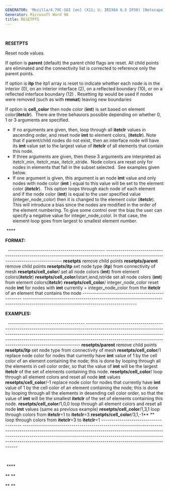 ```yaml
---
GENERATOR: 'Mozilla/4.79C-SGI [en] (X11; U; IRIX64 6.5 IP30) [Netscape]'
Generator: Microsoft Word 98
title: RESETPTS
---
```


 

 **RESETPTS**

  Reset node values.
 
  If option is **parent** (default) the parent child flags are reset.
  All child points are eliminated and the connectivity list is
  corrected to reference only the parent points.
 
  If option is **itp** the itp1 array is reset to indicate whether
  each node is in the interior (0), on an interior interface (2), on a
  reflected boundary (10), or on a reflected interface boundary (12) .
  Resetting itp would be used if nodes were removed (such as with
  **rmmat**) leaving new boundaries
 
  If option is **cell\_color** then node color (**imt**) is set based
  on element color(**itetclr**).  There are three behaviors possible
  depending on whether 0, 1 or 3 arguments are specified.
 
  -   If no arguments are given, then, loop through all **itetclr**
      values in ascending order, and reset node **imt** to element
      colors, (**itetclr**). Note that if parent/child nodes do not
      exist, then an interface node will have its **imt** value set to
      the largest value of **itetclr** of all elements that contain
      this node.
  -   If three arguments are given, then these 3 arguments are
      interpreted as itetclr\_min, itetclr\_max, itetclr\_stride. 
      Node colors are reset only for nodes in elements that fall in
      the subset selected.  See examples given below.
  -   If one argument is given, this argument is an node **imt** value
      and only nodes with node color (**imt** ) equal to this value
      will be set to the element color (**itetclr**).  This option
      loops through each node of each element and if the node color
      (**imt**) is equal to the user specified value
      (integer\_node\_color) then it is changed to the element color
      (**itetclr**). This will introduce a bias since the nodes are
      modified in the order of the element numbering. To give some
      control over the bias the user can specify a negative value for
      integer\_node\_color. In that case, the element loop goes from
      largest to smallest element number.

   ****

 **FORMAT:**

   
    ------------------------------------------------ --------------------------------------------------------------------------------------------------------------------------------------
    **resetpts**                                     remove child points
    **resetpts/parent**                              remove child points
    **resetpts/itp**                                 set node type (**itp**) from connectivity of mesh
    **resetpts/cell\_color**/                        set all node colors (**imt**) from element colors(**itetclr**)
    **resetpts/cell\_color**/istart,iend,istride     set all node colors (**imt**) from element colors(**itetclr**)
    **resetpts/cell\_color**/ integer\_node\_color   reset node **imt** for nodes with **imt** currently = integer\_node\_color from the **itetclr** of an element that contains the node
    ------------------------------------------------ --------------------------------------------------------------------------------------------------------------------------------------
 
 **EXAMPLES:**

   
    -------------------------------------- ---------------------------------------------------------------------------------------------------------------------------------------------------------------------------------------------------------------------------------------------------------------------------------------------------------------------
    **resetpts/parent**                    remove child points
    **resetpts/itp**                       set node type from connectivity of mesh
    **resetpts/cell\_color**/1             replace node color for nodes that currently have **imt** value of 1 by the cell color of an element containing the node; this is done by looping through all the elements in cell color order, so that the value of **imt** will be the largest **itetclr** of the set of elements containing this node.
    **resetpts/cell\_color**/              loop through all element colors and reset all node **imt** values
    **resetpts/cell\_color**/-1            replace node color for nodes that currently have **imt** value of 1 by the cell color of an element containing the node; this is done by looping through all the elements in desending cell color order, so that the value of **imt** will be the smallest **itetclr** of the set of elements containing this node.
    **resetpts/cell\_color**/1,0,0         loop through all element colors and reset all node **imt** values (same as previous example)
    **resetpts/cell\_color**/1,3,1         loop through colors from **itetclr**=1 to **itetclr**=3
    **resetpts/cell\_color**/3,1,-1** **   loop through colors from **itetclr**=3 to **itetclr**=1
    -------------------------------------- ---------------------------------------------------------------------------------------------------------------------------------------------------------------------------------------------------------------------------------------------------------------------------------------------------------------------
 
   

   ****

  ** **

  ** **
